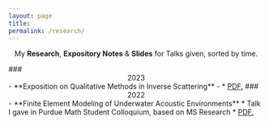 ```yaml
---
layout: page
title: 
permalink: /research/
---
```


<p align="center">
  My <b>Research</b>, <b>Expository Notes</b> & <b>Slides</b> for Talks given, sorted by time.
</p>
### <center>2023</center>
- **Exposition on Qualitative Methods in Inverse Scattering**
-  * <a href="https://obiorag.github.io/files/FEM_Undersea_Acoustics.pdf" target="_blank">PDF.</a>
### <center>2022</center>
- **Finite Element Modeling of Underwater Acoustic Environments**
  * Talk I gave in Purdue Math Student Colloquium, based on MS Research
  * <a href="https://obiorag.github.io/files/FEM_Undersea_Acoustics.pdf" target="_blank">PDF.</a>


